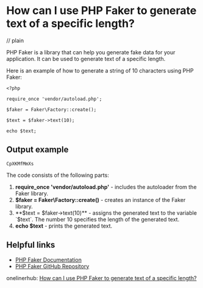 # How can I use PHP Faker to generate text of a specific length?
// plain

PHP Faker is a library that can help you generate fake data for your application. It can be used to generate text of a specific length.

Here is an example of how to generate a string of 10 characters using PHP Faker:

```
<?php

require_once 'vendor/autoload.php';

$faker = Faker\Factory::create();

$text = $faker->text(10);

echo $text;

```
## Output example

```
CpXKMfMmXs
```

The code consists of the following parts:
1. **require_once 'vendor/autoload.php'** - includes the autoloader from the Faker library.
2. **$faker = Faker\Factory::create()** - creates an instance of the Faker library.
3. **$text = $faker->text(10)** - assigns the generated text to the variable `$text`. The number 10 specifies the length of the generated text.
4. **echo $text** - prints the generated text.

## Helpful links
- [PHP Faker Documentation](https://github.com/fzaninotto/Faker#fakerprovidetext)
- [PHP Faker GitHub Repository](https://github.com/fzaninotto/Faker)

onelinerhub: [How can I use PHP Faker to generate text of a specific length?](https://onelinerhub.com/php-faker/how-can-i-use-php-faker-to-generate-text-of-a-specific-length)